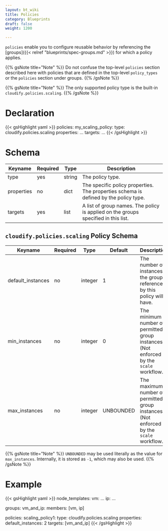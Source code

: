 ```yaml
---
layout: bt_wiki
title: Policies
category: Blueprints
draft: false
weight: 1200

---
```


`policies` enable you to configure reusable behavior by referencing the [groups]({{< relref "blueprints/spec-groups.md" >}}) for which a policy applies.

{{% gsNote title="Note" %}}
Do not confuse the top-level `policies` section described here with policies that are defined in the top-level `policy_types` or the `policies` section under groups.
{{% /gsNote %}}

{{% gsNote title="Note" %}}
The only supported policy type is the built-in `cloudify.policies.scaling`.
{{% /gsNote %}}

# Declaration

{{< gsHighlight  yaml >}}
policies:
  my_scaling_policy:
    type: cloudify.policies.scaling
    properties:
      ...
    targets: ...
{{< /gsHighlight >}}


# Schema

Keyname     | Required | Type        | Description
----------- | -------- | ----        | -----------
type        | yes      | string      | The policy type.
properties  | no       | dict        | The specific policy properties. The properties schema is defined by the policy type.
targets     | yes      | list        | A list of group names. The policy is applied on the groups specified in this list.

## `cloudify.policies.scaling` Policy Schema

Keyname           | Required | Type     | Default   | Description
-----------       | -------- | ----     | ---       | -----------
default_instances | no       | integer  | 1         | The number of instances the groups referenced by this policy will have.
min_instances     | no       | integer  | 0         | The minimum number of permitted group instances. (Not enforced by the `scale` workflow.)
max_instances     | no       | integer  | UNBOUNDED | The maximum number of permitted group instances. (Not enforced by the `scale` workflow.)

{{% gsNote title="Note" %}}
`UNBOUNDED` may be used literally as the value for `max_instances`. Internally, it is stored as `-1`, which may also be used.
{{% /gsNote %}}

# Example

{{< gsHighlight  yaml >}}
node_templates:
  vm: ...
  ip: ...

groups:
  vm_and_ip:
    members: [vm, ip]

policies:
  scaling_policy1:
    type: cloudify.policies.scaling
    properties:
      default_instances: 2
    targets: [vm_and_ip]
{{< /gsHighlight >}}
